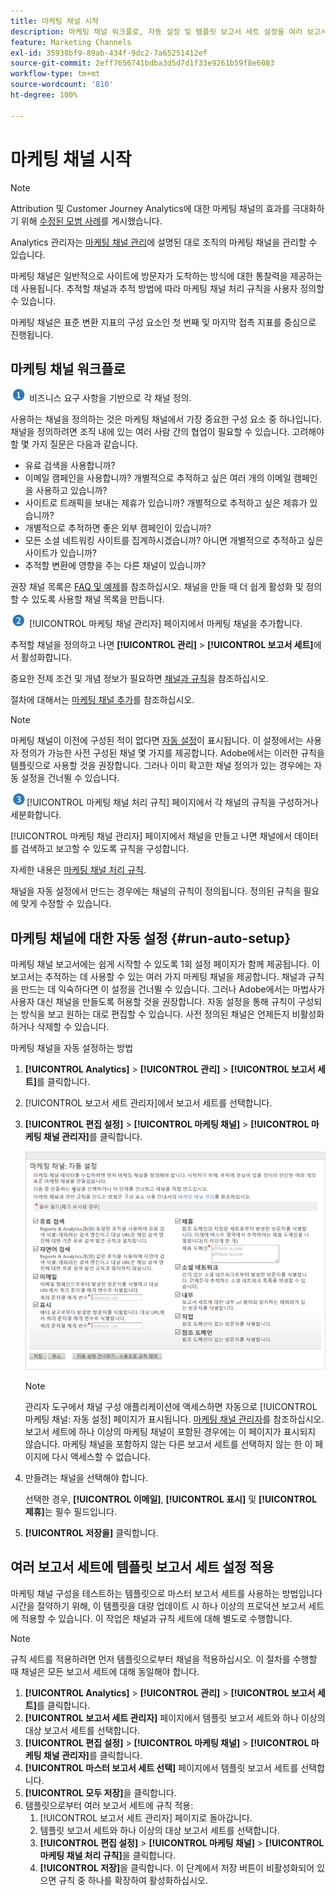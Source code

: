 ```yaml
---
title: 마케팅 채널 시작
description: 마케팅 채널 워크플로, 자동 설정 및 템플릿 보고서 세트 설정을 여러 보고서 세트에 적용하는 방법에 대해 알아봅니다.
feature: Marketing Channels
exl-id: 35938bf9-89ab-434f-9dc2-7a65251412ef
source-git-commit: 2eff7656741bdba3d5d7d1f33e9261b59f8e6083
workflow-type: tm+mt
source-wordcount: '810'
ht-degree: 100%

---
```


# 마케팅 채널 시작

>[!NOTE]
>
>Attribution 및 Customer Journey Analytics에 대한 마케팅 채널의 효과를 극대화하기 위해 [수정된 모범 사례](/help/components/c-marketing-channels/mchannel-best-practices.md)를 게시했습니다.
>
>Analytics 관리자는 [마케팅 채널 관리](/help/admin/admin/c-manage-report-suites/c-edit-report-suites/marketing-channels/c-channels.md)에 설명된 대로 조직의 마케팅 채널을 관리할 수 있습니다.

마케팅 채널은 일반적으로 사이트에 방문자가 도착하는 방식에 대한 통찰력을 제공하는 데 사용됩니다. 추적할 채널과 추적 방법에 따라 마케팅 채널 처리 규칙을 사용자 정의할 수 있습니다.

마케팅 채널은 표준 변환 지표의 구성 요소인 첫 번째 및 마지막 접촉 지표를 중심으로 진행됩니다.

## 마케팅 채널 워크플로

![](assets/step1_icon.png) 비즈니스 요구 사항을 기반으로 각 채널 정의.

사용하는 채널을 정의하는 것은 마케팅 채널에서 가장 중요한 구성 요소 중 하나입니다. 채널을 정의하려면 조직 내에 있는 여러 사람 간의 협업이 필요할 수 있습니다. 고려해야 할 몇 가지 질문은 다음과 같습니다.

* 유료 검색을 사용합니까?
* 이메일 캠페인을 사용합니까? 개별적으로 추적하고 싶은 여러 개의 이메일 캠페인을 사용하고 있습니까?
* 사이트로 트래픽을 보내는 제휴가 있습니까? 개별적으로 추적하고 싶은 제휴가 있습니까?
* 개별적으로 추적하면 좋은 외부 캠페인이 있습니까?
* 모든 소셜 네트워킹 사이트를 집계하시겠습니까? 아니면 개별적으로 추적하고 싶은 사이트가 있습니까?
* 추적할 변환에 영향을 주는 다른 채널이 있습니까?

권장 채널 목록은 [FAQ 및 예제](/help/components/c-marketing-channels/c-faq.md)를 참조하십시오. 채널을 만들 때 더 쉽게 활성화 및 정의할 수 있도록 사용할 채널 목록을 만듭니다.

![](assets/step2_icon.png) [!UICONTROL  마케팅 채널 관리자] 페이지에서 마케팅 채널을 추가합니다.

추적할 채널을 정의하고 나면 **[!UICONTROL 관리]** > **[!UICONTROL 보고서 세트]**&#x200B;에서 활성화합니다.

중요한 전제 조건 및 개념 정보가 필요하면 [채널과 규칙](/help/admin/admin/c-manage-report-suites/c-edit-report-suites/marketing-channels/c-channels.md)을 참조하십시오.

절차에 대해서는 [마케팅 채널 추가](/help/admin/admin/c-manage-report-suites/c-edit-report-suites/marketing-channels/c-channels.md)를 참조하십시오.

>[!NOTE]
>
>마케팅 채널이 이전에 구성된 적이 없다면 [자동 설정](/help/components/c-marketing-channels/c-getting-started-mchannel.md)이 표시됩니다. 이 설정에서는 사용자 정의가 가능한 사전 구성된 채널 몇 가지를 제공합니다. Adobe에서는 이러한 규칙을 템플릿으로 사용할 것을 권장합니다. 그러나 이미 확고한 채널 정의가 있는 경우에는 자동 설정을 건너뛸 수 있습니다.

![](assets/step3_icon.png)[!UICONTROL  마케팅 채널 처리 규칙] 페이지에서 각 채널의 규칙을 구성하거나 세분화합니다.

[!UICONTROL 마케팅 채널 관리자] 페이지에서 채널을 만들고 나면 채널에서 데이터를 검색하고 보고할 수 있도록 규칙을 구성합니다.

자세한 내용은 [마케팅 채널 처리 규칙](/help/admin/admin/c-manage-report-suites/c-edit-report-suites/marketing-channels/c-rules.md).

채널을 자동 설정에서 만드는 경우에는 채널의 규칙이 정의됩니다. 정의된 규칙을 필요에 맞게 수정할 수 있습니다.

## 마케팅 채널에 대한 자동 설정 {#run-auto-setup}

마케팅 채널 보고서에는 쉽게 시작할 수 있도록 1회 설정 페이지가 함께 제공됩니다. 이 보고서는 추적하는 데 사용할 수 있는 여러 가지 마케팅 채널을 제공합니다. 채널과 규칙을 만드는 데 익숙하다면 이 설정을 건너뛸 수 있습니다. 그러나 Adobe에서는 마법사가 사용자 대신 채널을 만들도록 허용할 것을 권장합니다. 자동 설정을 통해 규칙이 구성되는 방식을 보고 원하는 대로 편집할 수 있습니다. 사전 정의된 채널은 언제든지 비활성화하거나 삭제할 수 있습니다.

마케팅 채널을 자동 설정하는 방법

1. **[!UICONTROL Analytics]** > **[!UICONTROL 관리]** > **[!UICONTROL 보고서 세트]**&#x200B;를 클릭합니다.
1. [!UICONTROL 보고서 세트 관리자]에서 보고서 세트를 선택합니다.
1. **[!UICONTROL 편집 설정]** > **[!UICONTROL 마케팅 채널]** > **[!UICONTROL 마케팅 채널 관리자]**&#x200B;를 클릭합니다.

   ![단계 결과](assets/wizard.png)

   >[!NOTE]
   >
   >관리자 도구에서 채널 구성 애플리케이션에 액세스하면 자동으로 [!UICONTROL 마케팅 채널: 자동 설정] 페이지가 표시됩니다. [마케팅 채널 관리자](/help/admin/admin/c-manage-report-suites/c-edit-report-suites/marketing-channels/c-channels.md)를 참조하십시오. 보고서 세트에 하나 이상의 마케팅 채널이 포함된 경우에는 이 페이지가 표시되지 않습니다. 마케팅 채널을 포함하지 않는 다른 보고서 세트를 선택하지 않는 한 이 페이지에 다시 액세스할 수 없습니다.

1. 만들려는 채널을 선택해야 합니다.

   선택한 경우, **[!UICONTROL 이메일]**, **[!UICONTROL 표시]** 및 **[!UICONTROL 제휴]**&#x200B;는 필수 필드입니다.

1. **[!UICONTROL 저장을]** 클릭합니다.

## 여러 보고서 세트에 템플릿 보고서 세트 설정 적용

마케팅 채널 구성을 테스트하는 템플릿으로 마스터 보고서 세트를 사용하는 방법입니다 시간을 절약하기 위해, 이 템플릿을 대량 업데이트 시 하나 이상의 프로덕션 보고서 세트에 적용할 수 있습니다. 이 작업은 채널과 규칙 세트에 대해 별도로 수행합니다.

>[!NOTE]
>
>규칙 세트를 적용하려면 먼저 템플릿으로부터 채널을 적용하십시오. 이 절차를 수행할 때 채널은 모든 보고서 세트에 대해 동일해야 합니다.

1. **[!UICONTROL Analytics]** > **[!UICONTROL 관리]** > **[!UICONTROL 보고서 세트]**&#x200B;를 클릭합니다.
1. **[!UICONTROL 보고서 세트 관리자]** 페이지에서 템플릿 보고서 세트와 하나 이상의 대상 보고서 세트를 선택합니다.
1. **[!UICONTROL 편집 설정]** > **[!UICONTROL 마케팅 채널]** > **[!UICONTROL 마케팅 채널 관리자]**&#x200B;를 클릭합니다.
1. **[!UICONTROL 마스터 보고서 세트 선택]** 페이지에서 템플릿 보고서 세트를 선택합니다.
1. **[!UICONTROL 모두 저장]**&#x200B;을 클릭합니다.
1. 템플릿으로부터 여러 보고서 세트에 규칙 적용:
   1. [!UICONTROL 보고서 세트 관리자] 페이지로 돌아갑니다.
   1. 템플릿 보고서 세트와 하나 이상의 대상 보고서 세트를 선택합니다.
   1. **[!UICONTROL 편집 설정]** > **[!UICONTROL 마케팅 채널]** > **[!UICONTROL 마케팅 채널 처리 규칙]**&#x200B;을 클릭합니다.
   1. **[!UICONTROL 저장]**&#x200B;을 클릭합니다. 이 단계에서 저장 버튼이 비활성화되어 있으면 규칙 중 하나를 확장하여 활성화하십시오.
